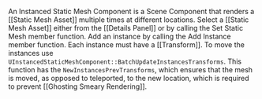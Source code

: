 An Instanced Static Mesh Component is a Scene Component that renders a [[Static Mesh Asset]] multiple times at different locations.
Select a [[Static Mesh Asset]] either from the [[Details Panel]] or by calling the Set Static Mesh member function.
Add an instance by calling the Add Instance member function.
Each instance must have a [[Transform]].
To move the instances use `UInstancedStaticMeshComponent::BatchUpdateInstancesTransforms`.
This function has the `NewInstancesPrevTransforms`, which ensures that the mesh is moved, as opposed to teleported, to the new location, which is required to prevent [[Ghosting Smeary Rendering]].
